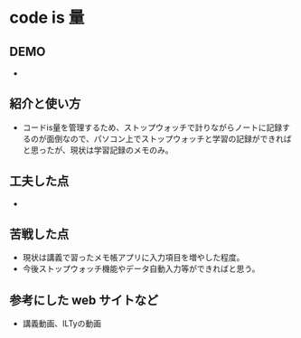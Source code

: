 # code is 量

## DEMO

  - 

## 紹介と使い方

  - コードis量を管理するため、ストップウォッチで計りながらノートに記録するのが面倒なので、パソコン上でストップウォッチと学習の記録ができればと思ったが、現状は学習記録のメモのみ。

## 工夫した点

  - 

## 苦戦した点
  - 現状は講義で習ったメモ帳アプリに入力項目を増やした程度。
  - 今後ストップウォッチ機能やデータ自動入力等ができればと思う。

## 参考にした web サイトなど

  - 講義動画、ILTyの動画